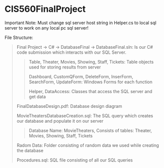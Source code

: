 # CIS560FinalProject

Important Note: Must change sql server host string in Helper.cs to local sql server to work on any local pc sql server!

File Structure:
 >Final Project -> C# -> DatabaseFinal -> DatabaseFinal.sln: Is our C# code submission which interacts with our SQL Server.
  >>
  >>Table, Theater, Movies, Showing, Staff, Tickets: Table objects used for storing results from server
  >>
  >>Dashboard, CustomQForm, DeleteForm, InserForm, SearchForm, UpdateForm: Windows Forms for each function
  >>
  >>Helper, DataAccess: Classes that access the SQL server and get data
 >
 >FinalDatabaseDesign.pdf: Database design diagram
 >
 >MovieTheatersDatabaseCreation.sql: The SQL query which creates our database and populate it on our server
 >
  >>Database Name: MovieTheaters, Consists of tables: Theater, Movies, Showing, Staff, Tickets
 >
 >Radom Data: Folder consisting of random data we used while creating the database
 >
 >Procedures.sql: SQL file consisting of all our SQL queries
